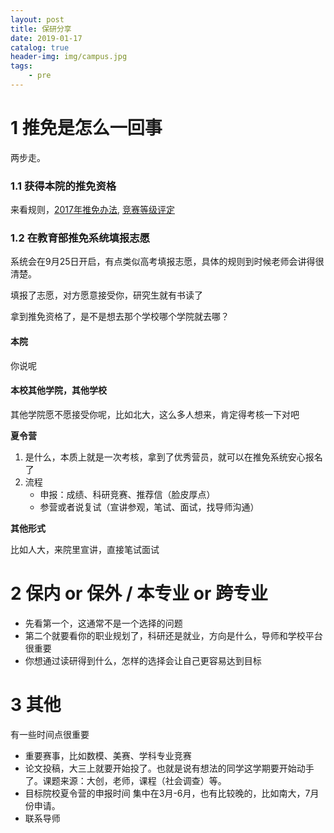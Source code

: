```yaml
---
layout: post
title: 保研分享
date: 2019-01-17
catalog: true
header-img: img/campus.jpg
tags:
    - pre
---
```

# 1 推免是怎么一回事
两步走。
### 1.1 获得本院的推免资格
来看规则，[2017年推免办法](http://sim.whu.edu.cn/info/1073/2559.htm), [竞赛等级评定](/assets/pdf/score_rules.pdf)
### 1.2 在教育部推免系统填报志愿
系统会在9月25日开启，有点类似高考填报志愿，具体的规则到时候老师会讲得很清楚。

填报了志愿，对方愿意接受你，研究生就有书读了

拿到推免资格了，是不是想去那个学校哪个学院就去哪？

#### 本院
你说呢

#### 本校其他学院，其他学校
其他学院愿不愿接受你呢，比如北大，这么多人想来，肯定得考核一下对吧

**夏令营**
1. 是什么，本质上就是一次考核，拿到了优秀营员，就可以在推免系统安心报名了
2. 流程
   - 申报：成绩、科研竞赛、推荐信（脸皮厚点）
   - 参营或者说复试（宣讲参观，笔试、面试，找导师沟通）

**其他形式**

比如人大，来院里宣讲，直接笔试面试

# 2 保内 or 保外 / 本专业 or 跨专业
- 先看第一个，这通常不是一个选择的问题
- 第二个就要看你的职业规划了，科研还是就业，方向是什么，导师和学校平台很重要
- 你想通过读研得到什么，怎样的选择会让自己更容易达到目标



# 3 其他
有一些时间点很重要
- 重要赛事，比如数模、美赛、学科专业竞赛
- 论文投稿，大三上就要开始投了。也就是说有想法的同学这学期要开始动手了。课题来源：大创，老师，课程（社会调查）等。
- 目标院校夏令营的申报时间
    集中在3月-6月，也有比较晚的，比如南大，7月份申请。
- 联系导师